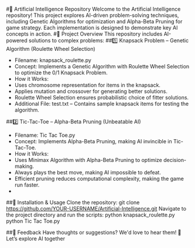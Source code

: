 #🤖 Artificial Intelligence Repository
Welcome to the Artificial Intelligence repository! This project explores AI-driven problem-solving techniques, including Genetic Algorithms for optimization and Alpha-Beta Pruning for game strategy. Each implementation is designed to demonstrate key AI concepts in action.
#🚀 Project Overview
This repository includes AI-powered solutions to complex problems:
##1️⃣ Knapsack Problem – Genetic Algorithm (Roulette Wheel Selection)
- Filename: knapsack_roulette.py
- Concept: Implements a Genetic Algorithm with Roulette Wheel Selection to optimize the 0/1 Knapsack Problem.
- How it Works:
- Uses chromosome representation for items in the knapsack.
- Applies mutation and crossover for generating better solutions.
- Roulette Wheel Selection ensures probabilistic choice of fitter solutions.
- Additional File: test.txt – Contains sample knapsack items for testing the algorithm.

##2️⃣ Tic-Tac-Toe – Alpha-Beta Pruning (Unbeatable AI)
- Filename: Tic Tac Toe.py
- Concept: Implements Alpha-Beta Pruning, making AI invincible in Tic-Tac-Toe.
- How it Works:
- Uses Minimax Algorithm with Alpha-Beta Pruning to optimize decision-making.
- Always plays the best move, making AI impossible to defeat.
- Efficient pruning reduces computational complexity, making the game run faster.
- 
##📌 Installation & Usage
Clone the repository:
git clone https://github.com/YOUR-USERNAME/Artificial-Intelligence.git
Navigate to the project directory and run the scripts:
python knapsack_roulette.py
python Tic Tac Toe.py

##🌟 Feedback
Have thoughts or suggestions? We'd love to hear them!
🚀 Let’s explore AI together






